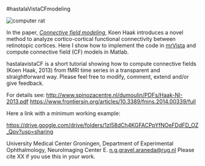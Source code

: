 #hastalaVistaCFmodeling

![computer rat](http://www.animatedimages.org/data/media/56/animated-computer-image-0016.gif)
  
In the paper, [*Connective field modeling*](http://www.ncbi.nlm.nih.gov/pubmed/23110879), Koen Haak introduces a novel method to analyze cortico-cortical functional connectivity between retinotopic cortices. Here I show how to implement the code in [mrVista](http://white.stanford.edu/newlm/index.php/MrVista) and compute connective field (CF) models in Matlab.

hastalavistaCF is a short tutorial showing how to compute connective fields (Koen Haak, 2013) from fMRI time series in a transparent and straightforward way. Please feel free to modify, comment, extend and/or give feedback. 

For details see: 
http://www.spinozacentre.nl/dumoulin/PDFs/Haak-NI-2013.pdf
https://www.frontiersin.org/articles/10.3389/fnins.2014.00339/full


Here a link with a minimum working example:  

https://drive.google.com/drive/folders/1zI58dCh4KGFACPpYfNOeFDdFD_OZ_Qpv?usp=sharing


University Medical Center Groningen, Department of Experimental Ophthalmology, NeuroImaging Center 
E. n.g.gravel.araneda@rug.nl
Please cite XX if you use this in your work.
  
